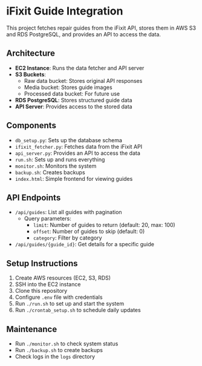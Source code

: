 # iFixit Guide Integration

This project fetches repair guides from the iFixit API, stores them in AWS S3 and RDS PostgreSQL, and provides an API to access the data.

## Architecture

- **EC2 Instance**: Runs the data fetcher and API server
- **S3 Buckets**: 
  - Raw data bucket: Stores original API responses
  - Media bucket: Stores guide images
  - Processed data bucket: For future use
- **RDS PostgreSQL**: Stores structured guide data
- **API Server**: Provides access to the stored data

## Components

- `db_setup.py`: Sets up the database schema
- `ifixit_fetcher.py`: Fetches data from the iFixit API
- `api_server.py`: Provides an API to access the data
- `run.sh`: Sets up and runs everything
- `monitor.sh`: Monitors the system
- `backup.sh`: Creates backups
- `index.html`: Simple frontend for viewing guides

## API Endpoints

- `/api/guides`: List all guides with pagination
  - Query parameters:
    - `limit`: Number of guides to return (default: 20, max: 100)
    - `offset`: Number of guides to skip (default: 0)
    - `category`: Filter by category
- `/api/guides/{guide_id}`: Get details for a specific guide

## Setup Instructions

1. Create AWS resources (EC2, S3, RDS)
2. SSH into the EC2 instance
3. Clone this repository
4. Configure `.env` file with credentials
5. Run `./run.sh` to set up and start the system
6. Run `./crontab_setup.sh` to schedule daily updates

## Maintenance

- Run `./monitor.sh` to check system status
- Run `./backup.sh` to create backups
- Check logs in the `logs` directory

